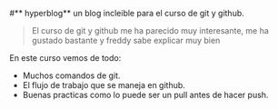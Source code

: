 #** hyperblog**
un blog incleible para el curso de git y github.

> El curso de git y github me ha parecido muy interesante, me ha gustado bastante y freddy sabe explicar muy bien

En este curso vemos de todo:
* Muchos comandos de git.
* El flujo de trabajo que se maneja en github.
* Buenas practicas como lo puede ser un pull antes de hacer push.
